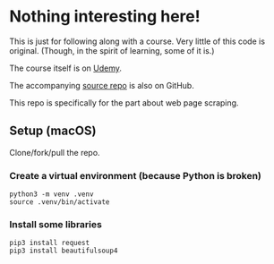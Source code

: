 # Nothing interesting here!

This is just for following along with a course. Very little of this code is original. (Though, in the spirit of learning, some of it is.)

The course itself is on [Udemy](https://www.udemy.com/course/the-complete-python-course).

The accompanying [source repo](https://github.com/tecladocode/complete-python-course) is also on GitHub.

This repo is specifically for the part about web page scraping.

## Setup (macOS)
Clone/fork/pull the repo.

### Create a virtual environment (because Python is broken)
```
python3 -m venv .venv
source .venv/bin/activate
```

### Install some libraries
```
pip3 install request
pip3 install beautifulsoup4
```
